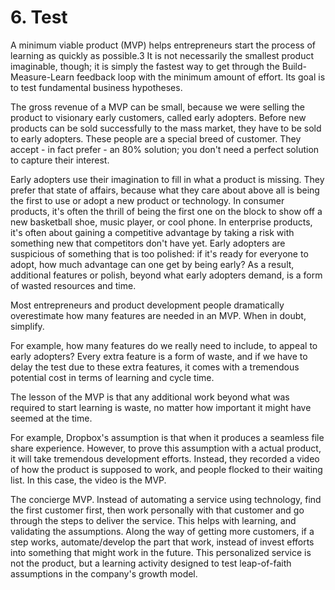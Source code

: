 # 6. Test
A minimum viable product (MVP) helps entrepreneurs start the process of learning as quickly as possible.3 It is not necessarily the smallest product imaginable, though; it is simply the fastest way to get through the Build-Measure-Learn feedback loop with the minimum amount of effort. Its goal is to test fundamental business hypotheses.

The gross revenue of a MVP can be small, because we were selling the product to visionary early customers, called early adopters. Before new products can be sold successfully to the mass market, they have to be sold to early adopters. These people are a special breed of customer. They accept - in fact prefer - an 80% solution; you don't need a perfect solution to capture their interest.

Early adopters use their imagination to fill in what a product is missing. They prefer that state of affairs, because what they care about above all is being the first to use or adopt a new product or technology. In consumer products, it's often the thrill of being the first one on the block to show off a new basketball shoe, music player, or cool phone. In enterprise products, it's often about gaining a competitive advantage by taking a risk with something new that competitors don't have yet. Early adopters are suspicious of something that is too polished: if it's ready for everyone to adopt, how much advantage can one get by being early? As a result, additional features or polish, beyond what early adopters demand, is a form of wasted resources and time.

Most entrepreneurs and product development people dramatically overestimate how many features are needed in an MVP. When in doubt, simplify.

For example, how many features do we really need to include, to appeal to early adopters? Every extra feature is a form of waste, and if we have to delay the test due to these extra features, it comes with a tremendous potential cost in terms of learning and cycle time.

The lesson of the MVP is that any additional work beyond what was required to start learning is waste, no matter how important it might have seemed at the time.

For example, Dropbox's assumption is that when it produces a seamless file share experience. However, to prove this assumption with a actual product, it will take tremendous development efforts. Instead, they recorded a video of how the product is supposed to work, and people flocked to their waiting list. In this case, the video is the MVP. 

The concierge MVP. Instead of automating a service using technology, find the first customer first, then work personally with that customer and go through the steps to deliver the service. This helps with learning, and validating the assumptions. Along the way of getting more customers, if a step works, automate/develop the part that work, instead of invest efforts into something that might work in the future. This personalized service is not the product, but a learning activity designed to test leap-of-faith assumptions in the company's growth model. 

























